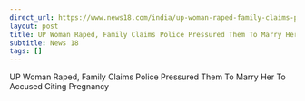 ```yaml
---
direct_url: https://www.news18.com/india/up-woman-raped-family-claims-police-pressured-them-to-marry-her-to-accused-citing-pregnancy-9177968.html
layout: post
title: UP Woman Raped, Family Claims Police Pressured Them To Marry Her To Accused Citing Pregnancy
subtitle: News 18
tags: []
---
```


UP Woman Raped, Family Claims Police Pressured Them To Marry Her To Accused Citing Pregnancy
